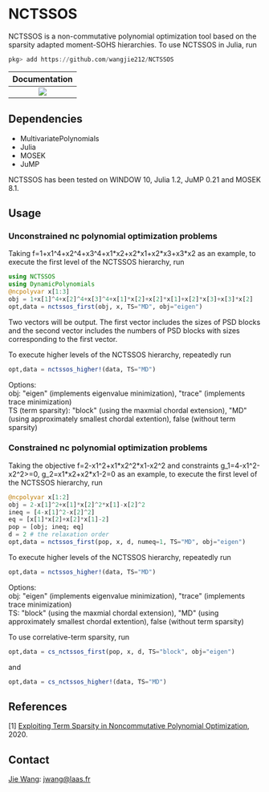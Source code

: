 # NCTSSOS
NCTSSOS is a non-commutative polynomial optimization tool based on the sparsity adapted moment-SOHS hierarchies. To use NCTSSOS in Julia, run
```Julia
pkg> add https://github.com/wangjie212/NCTSSOS
 ```

 | **Documentation** |
 |:-----------------:|
 | [![](https://img.shields.io/badge/docs-latest-blue.svg)](https://wangjie212.github.io/NCTSSOS/dev) |

## Dependencies
- MultivariatePolynomials
- Julia
- MOSEK
- JuMP

NCTSSOS has been tested on WINDOW 10, Julia 1.2, JuMP 0.21 and MOSEK 8.1.
## Usage
### Unconstrained nc polynomial optimization problems
Taking f=1+x1^4+x2^4+x3^4+x1\*x2+x2\*x1+x2\*x3+x3\*x2 as an example, to execute the first level of the NCTSSOS hierarchy, run
```Julia
using NCTSSOS
using DynamicPolynomials
@ncpolyvar x[1:3]
obj = 1+x[1]^4+x[2]^4+x[3]^4+x[1]*x[2]+x[2]*x[1]+x[2]*x[3]+x[3]*x[2]
opt,data = nctssos_first(obj, x, TS="MD", obj="eigen")
```

Two vectors will be output. The first vector includes the sizes of PSD blocks and the second vector includes the numbers of PSD blocks with sizes corresponding to the first vector.

To execute higher levels of the NCTSSOS hierarchy, repeatedly run

```Julia
opt,data = nctssos_higher!(data, TS="MD")
```

Options:   
obj: "eigen" (implements eigenvalue minimization), "trace" (implements trace minimization)  
TS (term sparsity): "block" (using the maxmial chordal extension), "MD" (using approximately smallest chordal extention), false (without term sparsity)  

### Constrained nc polynomial optimization problems
Taking the objective f=2-x1^2+x1\*x2^2\*x1-x2^2 and constraints g_1=4-x1^2-x2^2>=0, g_2=x1\*x2+x2\*x1-2=0 as an example, to execute the first level of the NCTSSOS hierarchy, run

```Julia
@ncpolyvar x[1:2]
obj = 2-x[1]^2+x[1]*x[2]^2*x[1]-x[2]^2
ineq = [4-x[1]^2-x[2]^2]
eq = [x[1]*x[2]+x[2]*x[1]-2]
pop = [obj; ineq; eq]
d = 2 # the relaxation order
opt,data = nctssos_first(pop, x, d, numeq=1, TS="MD", obj="eigen")
```

To execute higher levels of the NCTSSOS hierarchy, repeatedly run

```Julia
opt,data = nctssos_higher!(data, TS="MD")
```

Options:  
obj: "eigen" (implements eigenvalue minimization), "trace" (implements trace minimization)  
TS: "block" (using the maxmial chordal extension), "MD" (using approximately smallest chordal extention), false (without term sparsity)  

To use correlative-term sparsity, run
```Julia
opt,data = cs_nctssos_first(pop, x, d, TS="block", obj="eigen")
```
and
```Julia
opt,data = cs_nctssos_higher!(data, TS="MD")
```

## References
[1] [Exploiting Term Sparsity in Noncommutative Polynomial Optimization](https://arxiv.org/abs/2010.06956), 2020.  

## Contact
[Jie Wang](https://wangjie212.github.io/jiewang/): jwang@laas.fr
